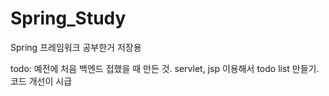 # Spring_Study
Spring 프레임워크 공부한거 저장용

todo: 예전에 처음 백엔드 접했을 때 만든 것. servlet, jsp 이용해서 todo list 만들기. 코드 개선이 시급
